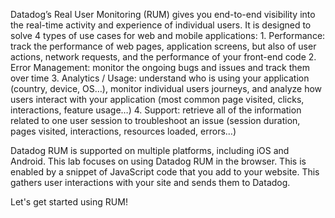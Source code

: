 Datadog’s Real User Monitoring (RUM) gives you end-to-end visibility into the real-time activity and experience of individual users. It is designed to solve 4 types of use cases for web and mobile applications:
    1. Performance: track the performance of web pages, application screens, but also of user actions, network requests, and the performance of your front-end code
    2. Error Management: monitor the ongoing bugs and issues and track them over time
    3. Analytics / Usage: understand who is using your application (country, device, OS…), monitor individual users journeys, and analyze how users interact with your application (most common page visited, clicks, interactions, feature usage…)
    4. Support: retrieve all of the information related to one user session to troubleshoot an issue (session duration, pages visited, interactions, resources loaded, errors…)

Datadog RUM is supported on multiple platforms, including iOS and Android. This lab focuses on using Datadog RUM in the browser. This is enabled by a snippet of JavaScript code that you add to your website. This gathers user interactions with your site and sends them to Datadog.

Let's get started using RUM!